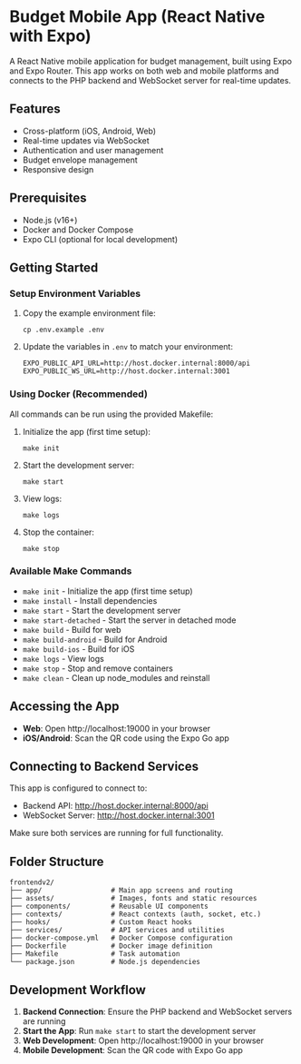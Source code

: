 # Budget Mobile App (React Native with Expo)

A React Native mobile application for budget management, built using Expo and Expo Router. This app works on both web and mobile platforms and connects to the PHP backend and WebSocket server for real-time updates.

## Features

- Cross-platform (iOS, Android, Web)
- Real-time updates via WebSocket
- Authentication and user management
- Budget envelope management
- Responsive design

## Prerequisites

- Node.js (v16+)
- Docker and Docker Compose
- Expo CLI (optional for local development)

## Getting Started

### Setup Environment Variables

1. Copy the example environment file:
   ```
   cp .env.example .env
   ```

2. Update the variables in `.env` to match your environment:
   ```
   EXPO_PUBLIC_API_URL=http://host.docker.internal:8000/api
   EXPO_PUBLIC_WS_URL=http://host.docker.internal:3001
   ```

### Using Docker (Recommended)

All commands can be run using the provided Makefile:

1. Initialize the app (first time setup):
   ```
   make init
   ```

2. Start the development server:
   ```
   make start
   ```

3. View logs:
   ```
   make logs
   ```

4. Stop the container:
   ```
   make stop
   ```

### Available Make Commands

- `make init` - Initialize the app (first time setup)
- `make install` - Install dependencies
- `make start` - Start the development server
- `make start-detached` - Start the server in detached mode
- `make build` - Build for web
- `make build-android` - Build for Android
- `make build-ios` - Build for iOS
- `make logs` - View logs
- `make stop` - Stop and remove containers
- `make clean` - Clean up node_modules and reinstall

## Accessing the App

- **Web**: Open http://localhost:19000 in your browser
- **iOS/Android**: Scan the QR code using the Expo Go app

## Connecting to Backend Services

This app is configured to connect to:
- Backend API: http://host.docker.internal:8000/api
- WebSocket Server: http://host.docker.internal:3001

Make sure both services are running for full functionality.

## Folder Structure

```
frontendv2/
├── app/                 # Main app screens and routing
├── assets/              # Images, fonts and static resources
├── components/          # Reusable UI components
├── contexts/            # React contexts (auth, socket, etc.)
├── hooks/               # Custom React hooks
├── services/            # API services and utilities
├── docker-compose.yml   # Docker Compose configuration
├── Dockerfile           # Docker image definition
├── Makefile             # Task automation
└── package.json         # Node.js dependencies
```

## Development Workflow

1. **Backend Connection**: Ensure the PHP backend and WebSocket servers are running
2. **Start the App**: Run `make start` to start the development server
3. **Web Development**: Open http://localhost:19000 in your browser
4. **Mobile Development**: Scan the QR code with Expo Go app